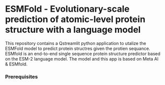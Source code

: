 # ESMFold - Evolutionary-scale prediction of atomic-level protein structure with a language model
This repository contains a Qstreamlit python application to utalize the ESMFold model to predict protein structres given the protien sequance. ESMfold is an end-to-end single sequence protein structure predictor based on the ESM-2 language model. The model and this app is based on Meta AI & ESMfold.

### Prerequisites
